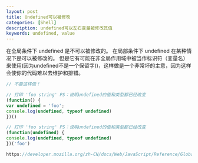 ```yaml
---
layout: post
title: Undefined可以被修改
categories: [Shell]
description: undefined可以左右变量被修改其值 
keywords: undefined, value
---
```


在全局条件下 undefined 是不可以被修改的。
在局部条件下 undefined 在某种情况下是可以被修改的。
但是它有可能在非全局作用域中被当作标识符（变量名）来使用(因为undefined不是一个保留字))，这样做是一个非常坏的主意，因为这样会使你的代码难以去维护和排错。

```javascript
// 不要这样做！

// 打印 'foo string' PS：说明undefined的值和类型都已经改变
(function() {
var undefined = 'foo';
console.log(undefined, typeof undefined)
})()

// 打印 'foo string' PS：说明undefined的值和类型都已经改变
(function(undefined) {
console.log(undefined, typeof undefined)
})('foo')

https://developer.mozilla.org/zh-CN/docs/Web/JavaScript/Reference/Global_Objects/undefined
```